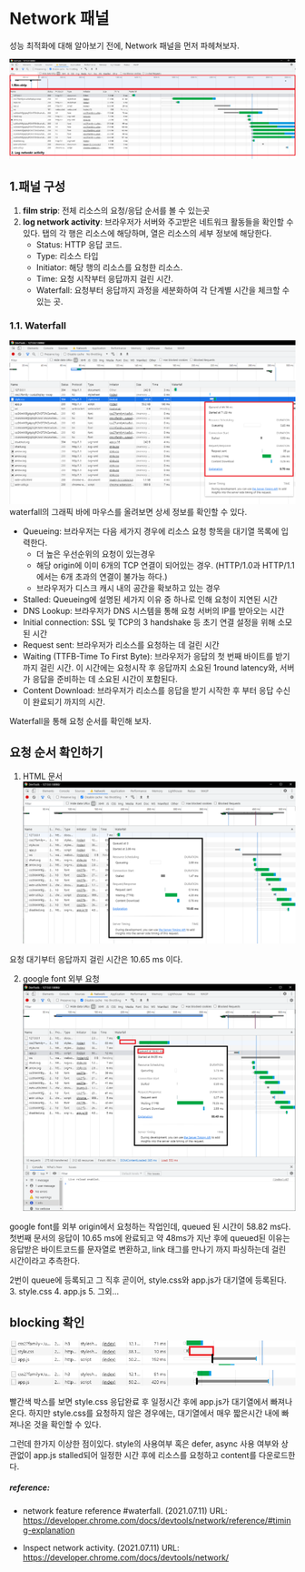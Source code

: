 # Network 패널
성능 최적화에 대해 알아보기 전에, Network 패널을 먼저 파헤쳐보자.

![network-tab](./img/network-tab.png)

## 1.패널 구성

1. **film strip**: 전체 리소스의 요청/응답 순서를 볼 수 있는곳
2. **log network activity**: 브라우저가 서버와 주고받은 네트워크 활동들을 확인할 수 있다. 탭의 각 행은 리소스에 해당하며, 열은 리소스의 세부 정보에 해당한다.
    - Status: HTTP 응답 코드.
    - Type: 리소스 타입
    - Initiator: 해당 행의 리소스를 요청한 리소스.
    - Time: 요청 시작부터 응답까지 걸린 시간.
    - Waterfall: 요청부터 응답까지 과정을 세분화하여 각 단계별 시간을 체크할 수 있는 곳.

### 1.1. Waterfall
![waterfall](./img/waterfall.png)
waterfall의 그래픽 바에 마우스를 올려보면 상세 정보를 확인할 수 있다.

- Queueing: 브라우저는 다음 세가지 경우에 리소스 요청 항목을 대기열 목록에 입력한다.
    - 더 높은 우선순위의 요청이 있는경우
    - 해당 origin에 이미 6개의 TCP 연결이 되어있는 경우. (HTTP/1.0과 HTTP/1.1에서는 6개 초과의 연결이 불가능 하다.)
    - 브라우저가 디스크 캐시 내의 공간을 확보하고 있는 경우
- Stalled: Queueing에 설명된 세가지 이유 중 하나로 인해 요청이 지연된 시간
- DNS Lookup: 브라우저가 DNS 시스템을 통해 요청 서버의 IP를 받아오는 시간
- Initial connection: SSL 및 TCP의 3 handshake 등 초기 연결 설정을 위해 소모된 시간
- Request sent: 브라우저가 리소스를 요청하는 데 걸린 시간
- Waiting (TTFB-Time To First Byte): 브라우저가 응답의 첫 번째 바이트를 받기까지 걸린 시간. 이 시간에는 요청시작 후 응답까지 소요된 1round latency와, 서버가 응답을 준비하는 데 소요된 시간이 포함된다.
- Content Download: 브라우저가 리소스를 응답을 받기 시작한 후 부터 응답 수신이 완료되기 까지의 시간.

Waterfall을 통해 요청 순서를 확인해 보자.

## 요청 순서 확인하기
1. HTML 문서
![html](./img/html.png)

요청 대기부터 응답까지 걸린 시간은 10.65 ms 이다.

2. google font 외부 요청
![googlefont](./img/googlefont.png)

google font를 외부 origin에서 요청하는 작업인데, queued 된 시간이 58.82 ms다. 첫번째 문서의 응답이 10.65 ms에 완료되고 약 48ms가 지난 후에 queued된 이유는 응답받은 바이트코드를 문자열로 변환하고, link 태그를 만나기 까지 파싱하는데 걸린 시간이라고 추측한다.

2번이 queue에 등록되고 그 직후 곧이어, style.css와 app.js가 대기열에 등록된다.
3. style.css
4. app.js
5. 그외...

## blocking 확인
![blocking](./img/blocking.png)

빨간색 박스를 보면 style.css 응답완료 후 일정시간 후에 app.js가 대기열에서 빠져나온다. 하지만 style.css를 요청하지 않은 경우에는, 대기열에서 매우 짧은시간 내에 빠져나온 것을 확인할 수 있다. 

그런데 한가지 이상한 점이있다. style의 사용여부 혹은 defer, async 사용 여부와 상관없이 app.js stalled되어 일정한 시간 후에 리소스를 요청하고 content를 다운로드한다.

##### reference:
- network feature reference #waterfall. (2021.07.11) 
URL: https://developer.chrome.com/docs/devtools/network/reference/#timing-explanation

- Inspect network activity. (2021.07.11)
URL: https://developer.chrome.com/docs/devtools/network/